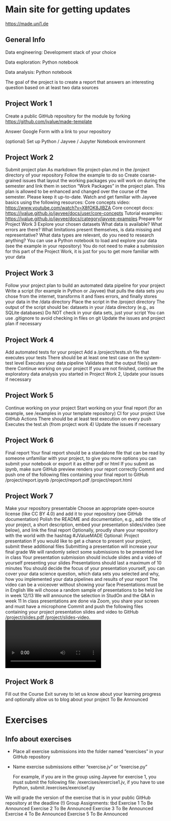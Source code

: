 # Main site for getting updates
https://made.uni1.de

## General Info
Data engineering: Development stack of your choice

Data exploration: Python notebook 

Data analysis: Python notebook

The goal of the project is to create a report that answers an interesting question based on at least two data sources

## Project Work 1
Create a public GitHub repository for the module by forking https://github.com/jvalue/made-template

Answer Google Form with a link to your repository 

(optional) Set up Python / Jayvee / Jupyter Notebook environment

## Project Work 2
Submit project plan
As markdown file project-plan.md in the /project directory of your repository
Follow the example to do so 
Create coarse-grained issues that layout the working packages you will work on during the semester and link them in section “Work Packages” in the project plan. This plan is allowed to be enhanced and changed over the course of the semester. Please keep it up-to-date.
Watch and get familiar with Jayvee basics using the following resources:
Core concepts video: 	https://www.youtube.com/watch?v=X8fOK8JIBZA
Core concept docs: 	https://jvalue.github.io/jayvee/docs/user/core-concepts
Tutorial examples: 	https://jvalue.github.io/jayvee/docs/category/jayvee-examples
Prepare for Project Work 3
Explore your chosen datasets
What data is available? What errors are there?
What limitations present themselves, is data missing and representative?
What data types are relevant, do you need to research anything?
You can use a Python notebook to load and explore your data (see the example in your repository)
You do not need to make a submission for this part of the Project Work, it is just for you to get more familiar with your data

## Project Work 3
Follow your project plan to build an automated data pipeline for your project
Write a script (for example in Python or Jayvee) that pulls the data sets you chose from the internet, transforms it and fixes errors, and finally stores your data in the /data directory
Place the script in the /project directory
The output of the script should be: datasets in your /data directory (e.g., as SQLite databases) 
Do NOT check in your data sets, just your script
You can use .gitignore to avoid checking in files on git
Update the issues and project plan if necessary

## Project Work 4
Add automated tests for your project
Add a /project/tests.sh file that executes your tests
There should be at least one test case on the system-test level 
Executes your data pipeline
Validates that the output file(s) are there
Continue working on your project
If you are not finished, continue the exploratory data analysis you started in Project Work 2, 
Update your issues if necessary

## Project Work 5
Continue working on your project
Start working on your final report (for an example, see /examples in your template repository)
CI for your project
Use GitHub Actions
There should be at least test execution on every push
Executes the test.sh (from project work 4)
Update the issues if necessary


## Project Work 6
Final report
Your final report should be a standalone file that can be read by someone unfamiliar with your project, to give you more options you can submit your notebook or export it as either pdf or html
If you submit as ipynb, make sure GitHub preview renders your report correctly
Commit and push one of the following files containing your final report to GitHub
/project/report.ipynb
/project/report.pdf
/project/report.html


## Project Work 7
Make your repository presentable
Choose an appropriate open-source license (like CC BY 4.0) and add it to your repository (see GitHub documentation)
Polish the README and documentation, e.g., add the title of your project, a short description, embed your presentation slides/video (see below), and link the final report
Optionally, proudly share your repository with the world with the hashtag #JValueMADE
Optional: Project presentation
If you would like to get a chance to present your project, submit these additional files
Submitting a presentation will increase your final grade
We will randomly select some submissions to be presented live in class
Your presentation submission should include slides and a video of yourself presenting your slides
Presentations should last a maximum of 10 minutes
You should decide the focus of your presentation yourself, you can cover your data science question, which data sets you selected and why, how you implemented your data pipelines and results of your report
The video can be a voiceover without showing your face
Presentations must be in English
We will choose a random sample of presentations to be held live in week 12/13
We will announce the selection in StudOn and the Q&A in week 11
In class presentations are done via Zoom, you share your screen and must have a microphone
Commit and push the following files containing your project presentation slides and video to GitHub
/project/slides.pdf
/project/slides-video.<video file format>
Optional: Blogpost about your project
If you agree with us posting about your project on our blog (similar to existing posts here https://oss.cs.fau.de/tag/made-projects/), please fill out this form: To Be Announced


## Project Work 8
Fill out the Course Exit survey to let us know about your learning progress and optionally allow us to blog about your project
To Be Announced

# Exercises
## Info about exercises
- Place all exercise submissions into the folder named “exercises” in your GitHub repository

- Name exercise submissions either “exercise<number>.jv” or “exercise<number>.py”

  For example, if you are in the group using Jayvee for exercise 1, you must submit the following file: /exercises/exercise1.jv, if you have to use Python, submit /exercises/exercise1.py

We will grade the version of the exercise that is in your public GitHub repository at the deadline (!)
Group Assignments: tbd
Exercise 1
To Be Announced
Exercise 2
To Be Announced
Exercise 3
To Be Announced
Exercise 4
To Be Announced
Exercise 5
To Be Announced
